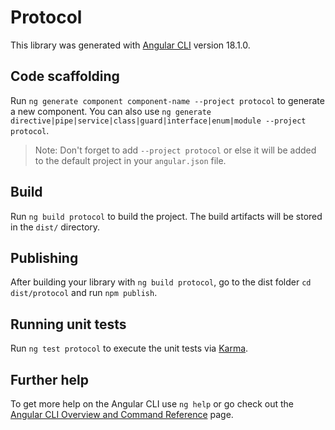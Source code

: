 # Protocol

This library was generated with [Angular CLI](https://github.com/angular/angular-cli) version 18.1.0.

## Code scaffolding

Run `ng generate component component-name --project protocol` to generate a new component. You can also use `ng generate directive|pipe|service|class|guard|interface|enum|module --project protocol`.
> Note: Don't forget to add `--project protocol` or else it will be added to the default project in your `angular.json` file. 

## Build

Run `ng build protocol` to build the project. The build artifacts will be stored in the `dist/` directory.

## Publishing

After building your library with `ng build protocol`, go to the dist folder `cd dist/protocol` and run `npm publish`.

## Running unit tests

Run `ng test protocol` to execute the unit tests via [Karma](https://karma-runner.github.io).

## Further help

To get more help on the Angular CLI use `ng help` or go check out the [Angular CLI Overview and Command Reference](https://angular.dev/tools/cli) page.
